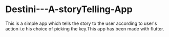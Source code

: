 # Destini---A-storyTelling-App
This is a simple app which tells the story to the user according to user's action i.e his choice of picking the key.This app has been made with flutter.
